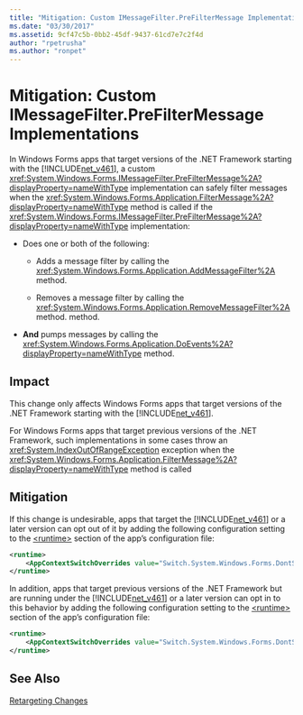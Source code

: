 ```yaml
---
title: "Mitigation: Custom IMessageFilter.PreFilterMessage Implementations"
ms.date: "03/30/2017"
ms.assetid: 9cf47c5b-0bb2-45df-9437-61cd7e7c2f4d
author: "rpetrusha"
ms.author: "ronpet"
---
```

# Mitigation: Custom IMessageFilter.PreFilterMessage Implementations
In Windows Forms apps that target versions of the .NET Framework starting with the [!INCLUDE[net_v461](../../../includes/net-v461-md.md)], a custom <xref:System.Windows.Forms.IMessageFilter.PreFilterMessage%2A?displayProperty=nameWithType> implementation can safely filter messages when the <xref:System.Windows.Forms.Application.FilterMessage%2A?displayProperty=nameWithType> method is called if the <xref:System.Windows.Forms.IMessageFilter.PreFilterMessage%2A?displayProperty=nameWithType> implementation:  
  
- Does one or both of the following:  
  
  - Adds a message filter by calling the <xref:System.Windows.Forms.Application.AddMessageFilter%2A> method.  
  
  - Removes a message filter by calling the <xref:System.Windows.Forms.Application.RemoveMessageFilter%2A> method. method.  
  
- **And** pumps messages by calling the <xref:System.Windows.Forms.Application.DoEvents%2A?displayProperty=nameWithType> method.  
  
## Impact  
 This change only affects Windows Forms apps that target versions of the .NET Framework starting with the [!INCLUDE[net_v461](../../../includes/net-v461-md.md)].  
  
 For Windows Forms apps that target previous versions of the .NET Framework, such implementations in some cases throw an <xref:System.IndexOutOfRangeException> exception when the <xref:System.Windows.Forms.Application.FilterMessage%2A?displayProperty=nameWithType> method is called  
  
## Mitigation  
 If this change is undesirable, apps that target the [!INCLUDE[net_v461](../../../includes/net-v461-md.md)] or a later version can opt out of it by adding the following configuration setting to the [\<runtime>](../../../docs/framework/configure-apps/file-schema/runtime/runtime-element.md) section of the app’s configuration file:  
  
```xml  
<runtime>  
    <AppContextSwitchOverrides value="Switch.System.Windows.Forms.DontSupportReentrantFilterMessage=true" />   
</runtime>  
```  
  
 In addition, apps that target previous versions of the .NET Framework but are running under the [!INCLUDE[net_v461](../../../includes/net-v461-md.md)] or a later version can opt in to this behavior by adding the following configuration setting to the [\<runtime>](../../../docs/framework/configure-apps/file-schema/runtime/runtime-element.md) section of the app’s configuration file:  
  
```xml  
<runtime>  
    <AppContextSwitchOverrides value="Switch.System.Windows.Forms.DontSupportReentrantFilterMessage=false" />   
</runtime>  
```  
  
## See Also  
 [Retargeting Changes](../../../docs/framework/migration-guide/retargeting-changes-in-the-net-framework-4-6-1.md)
